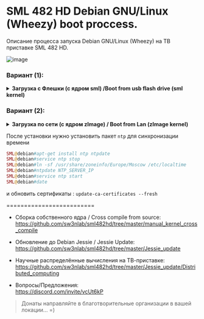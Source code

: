 # SML 482 HD Debian GNU/Linux (Wheezy) boot proccess.

Описание процесса запуска Debian GNU/Linux (Wheezy) на ТВ приставке SML 482 HD.

![image](https://github.com/sw3nlab/sml482hd/blob/master/2010-01-01-043528_720x576_scrot.png)

### Вариант (1):

<details>

  <summary> <b> Загрузка с Флешки (с ядром sml) /Boot from usb flash drive (sml kernel)</b> </summary>
  
  
  ##### 0) Разметка флешки 4Gb 
 - размечать удобнее утилитой `gparted`
 - для быстродейтвия системы (операции чтение/запись) лучше подходят флеш накопители 10 класса
  - bootloader CFE не видит накопители с GPT , необходимо предварительно преобразовать GPT в MBR утилитой `gdisk`
  
  ```php
  [===== Primary =====|===================Extended==================]
  [===================|=============================================]
  [=====50Mb FAT16====|================ 3.95Gb (EXT2) ==============] 
  [=======[sml]=======|================== [rootfs] =================]
  ```
  
  ##### 1) Сборка файловой системы 
```bash
  sudo apt-get install binfmt-support qemu qemu-user-static debootstrap bzip2
  sudo debootstrap --arch=mipsel --no-check-gpg wheezy rootfs http://archive.debian.org/debian/
  ```
  
  
 ##### 2) монтирование файловой системы, установка пароля, установка ssh и иксов 
  ```bash
sudo mount -t proc proc rootfs/proc
sudo mount -t sysfs sysfs rootfs/sys
sudo mount -o bind /dev rootfs/dev
sudo mount --bind /dev/pts/ rootfs/dev/pts/
sudo cp /usr/bin/qemu-mipsel-static rootfs/usr/bin/
sudo chroot rootfs /bin/bash
  
root@debian# passwd root
root@debian# apt-get update 
root@debian# apt-get install openssh-server
root@debian# apt-get install xorg lxde-core lightdm
root@debian# exit
  
sudo umount rootfs/proc
sudo umount rootfs/sys
sudo umount rootfs/dev/pts
sudo umount rootfs/dev
.......
  ```
  
##### 3) копируем ядро `sml` на флешку в главный раздел primary (50Mb fat16), 
  а файловую систему `rootfs` в расширеный раздел (3.95Gb ext2) !
  
  
  
  ```php
sudo cp sml /media/USER/FLASH_DRIVE_FAT16
cd rootfs
sudo cp -a * /media/USER/FLASH_DRIVE_EXT2
  ```
  
  Подключаемся к приставке по UART (останавливаем загрузку CTRL+I) и меняем директивы бутлоадера CFE на:
  ```php
  CFE> setenv -p STARTUP "show_logo; cls; sleep 3000; boot -z -elf usbdisk0:sml"
  CFE> reboot
  ```

##### перезагружаем приставку

</details>


### Вариант (2):
<details>
  <summary> <b> Загрузка по сети (с ядром zImage) / Boot from Lan (zImage kernel) </b> </summary>

### Необходимые шаги:
- **(0)** Собрать файловую систему (rootfs) и зарузить вместе с ядром (zImage) на хост (192.168.2.1)
- **(1)** Поднять и настроить TFTP сервер и NFS сервер на Linux хосте или роутере (Для примера: 192.168.2.1).
- **(2)** Настроить загрузчик SML482HD (CFE) на загрузку ядра и файловой системы с хоста.

**(0)**
Cборка файловой системы `rootfs`
Собираем от root'a командой: 
`sudo debootstrap --arch=mipsel --no-check-gpg rootfs http://archive.debian.org/debian/`

Собраную фс пакуем:
> sudo tar -cvzf wheezy-roofs.tar.gz rootfs

Загружаем и распаковываем на NFS сервере (192.168.2.1)
> tar -xvzf wheezy-rootfs.tar.gz

**(1)** Установка и настройка NFS сервера:
```php
opkg update
opkg install nfs-kernel-server
vi /etc/exports
/nfs/smart_nfs/ *(rw,insecure,no_root_squash,subtree_check)
/etc/init.d/nfs start
```
проверить работоспособность NFS можно примонтировав свежезалитую rootfs к себе: 
>mount -t nfs 192.168.2.1:/nfs/wheezy-rootfs/ /home


**(1.1)** Настройки TFTP сервера для роутера на базе OpenWRT/LEDE:

https://github.com/alghanmi/openwrt_netgear-wndr3700/wiki/TFTP-Server-on-Your-OpenWRT-Router

```php
uci set dhcp.@dnsmasq[0].enable_tftp=1
uci set dhcp.@dnsmasq[0].tftp_root=/mnt/storage/tftp
uci set dhcp.@dnsmasq[0].dhcp_boot=pxelinux.0
#Commit changes
uci commit dhcp
#Restart Dnsmasq
/etc/init.d/dnsmasq restart
```


**(2)** Подключаемся к UART приставки и останавливаем загрузку:
`CTRL+i`
Проверяем переменную окружения `STARTUP` .

`CFE> printenv`

Заменяем старое значение: 

`show_logo;cls;boot -z -elf nandflash0.kernel:||boot -z -elf nandflash0.backup_kernel:||boot -z -elf flash0.ro_kernel:||boot -z -elf 192.168.2.1:zImage` 


на загрузку из сети:
```php
CFE>setenv -p STARTUP "show_logo;cls;boot -z -elf 192.168.2.1:zImage"
```
> !!! функция show_logo необходима для дальнейшей инициализации графики без неё не стартанут иксы ;(

Перезагружаем SML:
```php
CFE>reboot
```
Видим лог загрузки ядра... если не видим значит стоит проверить настройки TFTP сервера на хосте.

После загрузки ядра следует выбрать , загрузку файловой системы из NFS нажав 1
и указать адрес сервера и путь к файловой системе
```php
NFS SERVER IP:192.168.2.1
NFS PATH:/nfs/wheezy-rootfs/
y/N: y
```
Если загрузка прошла успешно, но всё зависло без приглашения на ввод пароля, то в собраной файловой системе 
следует внести изменения в файл `/etc/inittab`
Заменить следующую строку:
```php
# The default runlevel.
id:2:initdefault:
```
На:
```php
# The default runlevel.
id:1:initdefault:
```
После ребута система загрузится в однопользовательском режиме.
После этого можно стартовать иксы, ssh и загружать `prboom`

```php
screen -q
startx
ctrl+a+d
/etc/init.d/ssh start
```
и
```php
apt-get update
apt-get install prboom
```

![image](https://github.com/sw3nlab/sml482hd/blob/master/cpuinfo.jpg)
![image](https://github.com/sw3nlab/sml482hd/blob/master/freedoom.jpg)
  
</details>

После установки нужно установить пакет `ntp` для синхронизации времени
```php
SML@debian#apt-get install ntp ntpdate
SML@debian#service ntp stop
SML@debian#ln -sf /usr/share/zoneinfo/Europe/Moscow /etc/localtime
SML@debian#ntpdate NTP_SERVER_IP
SML@debian#service ntp start
SML@debian#date
```

и обновить сертификаты :
`update-ca-certificates --fresh`

=========================

- Сборка собственного ядра / Cross compile from source:
https://github.com/sw3nlab/sml482hd/tree/master/manual_kernel_cross_compile

- Обновление до Debian Jessie / Jessie Update: <br/>
https://github.com/sw3nlab/sml482hd/tree/master/Jessie_update

- Научные распределённые вычисления на ТВ-приставке: <br/>
https://github.com/sw3nlab/sml482hd/tree/master/Jessie_update/Distributed_computing

- Вопросы/Предложения:<br/>
https://discord.com/invite/vcUt6kP

>Донаты направляйте в благотворительные организации в вашей локации... =)
